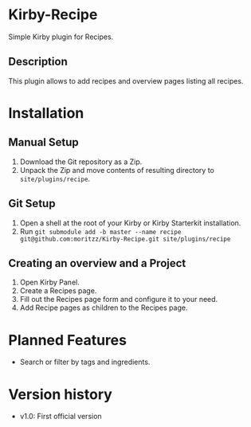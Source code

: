 # Kirby-Recipe

Simple Kirby plugin for Recipes.

## Description

This plugin allows to add recipes and overview pages listing all recipes.

# Installation

## Manual Setup

1. Download the Git repository as a Zip.
2. Unpack the Zip and move contents of resulting directory to `site/plugins/recipe`.

## Git Setup

1. Open a shell at the root of your Kirby or Kirby Starterkit installation.
2. Run `git submodule add -b master --name recipe git@github.com:moritzz/Kirby-Recipe.git site/plugins/recipe`

## Creating an overview and a Project

1. Open Kirby Panel.
2. Create a Recipes page.
3. Fill out the Recipes page form and configure it to your need.
4. Add Recipe pages as children to the Recipes page.

# Planned Features

- Search or filter by tags and ingredients.

# Version history

- v1.0: First official version
